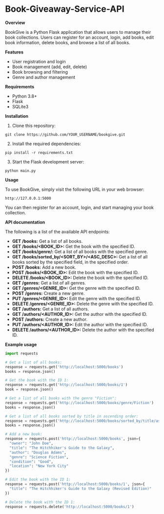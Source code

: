 # Book-Giveaway-Service-API

**Overview**

BookGive is a Python Flask application that allows users to manage their book collections. Users can register for an account, login, add books, edit book information, delete books, and browse a list of all books.

**Features**

* User registration and login
* Book management (add, edit, delete)
* Book browsing and filtering
* Genre and author management

**Requirements**

* Python 3.8+
* Flask
* SQLite3

**Installation**

1. Clone this repository:

```
git clone https://github.com/YOUR_USERNAME/bookgive.git
```

2. Install the required dependencies:

```
pip install -r requirements.txt
```

3. Start the Flask development server:

```
python main.py
```

**Usage**

To use BookGive, simply visit the following URL in your web browser:

```
http://127.0.0.1:5000
```

You can then register for an account, login, and start managing your book collection.

**API documentation**

The following is a list of the available API endpoints:

* **GET /books:** Get a list of all books.
* **GET /books/<BOOK_ID>:** Get the book with the specified ID.
* **GET /books/genre/<GENRE>:** Get a list of all books with the specified genre.
* **GET /books/sorted_by/<SORT_BY>/<ASC_DESC>:** Get a list of all books sorted by the specified field, in the specified order.
* **POST /books:** Add a new book.
* **POST /books/<BOOK_ID>:** Edit the book with the specified ID.
* **DELETE /books/<BOOK_ID>:** Delete the book with the specified ID.
* **GET /genres:** Get a list of all genres.
* **GET /genres/<GENRE_ID>:** Get the genre with the specified ID.
* **POST /genres:** Create a new genre.
* **PUT /genres/<GENRE_ID>:** Edit the genre with the specified ID.
* **DELETE /genres/<GENRE_ID>:** Delete the genre with the specified ID.
* **GET /authors:** Get a list of all authors.
* **GET /authors/<AUTHOR_ID>:** Get the author with the specified ID.
* **POST /authors:** Create a new author.
* **PUT /authors/<AUTHOR_ID>:** Edit the author with the specified ID.
* **DELETE /authors/<AUTHOR_ID>:** Delete the author with the specified ID.

**Example usage**

```python
import requests

# Get a list of all books:
response = requests.get('http://localhost:5000/books')
books = response.json()

# Get the book with the ID 1:
response = requests.get('http://localhost:5000/books/1')
book = response.json()

# Get a list of all books with the genre "Fiction":
response = requests.get('http://localhost:5000/books/genre/Fiction')
books = response.json()

# Get a list of all books sorted by title in ascending order:
response = requests.get('http://localhost:5000/books/sorted_by/title/asc')
books = response.json()

# Add a new book:
response = requests.post('http://localhost:5000/books', json={
  "owner": "John Doe",
  "title": "The Hitchhiker's Guide to the Galaxy",
  "author": "Douglas Adams",
  "genre": "Science Fiction",
  "condition": "Good",
  "location": "New York City"
})

# Edit the book with the ID 1:
response = requests.post('http://localhost:5000/books/1', json={
  "title": "The Hitchhiker's Guide to the Galaxy (Revised Edition)"
})

# Delete the book with the ID 1:
response = requests.delete('http://localhost:5000/books/1')
```
